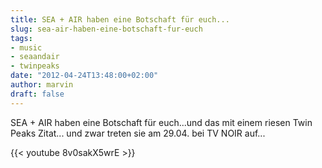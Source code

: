 ```yaml
---
title: SEA + AIR haben eine Botschaft für euch...
slug: sea-air-haben-eine-botschaft-fur-euch
tags:
- music
- seaandair
- twinpeaks
date: "2012-04-24T13:48:00+02:00"
author: marvin
draft: false
---
```

SEA + AIR haben eine Botschaft für euch...und das mit einem riesen Twin
Peaks Zitat... und zwar treten sie am 29.04. bei TV NOIR auf...

{{< youtube 8v0sakX5wrE >}}